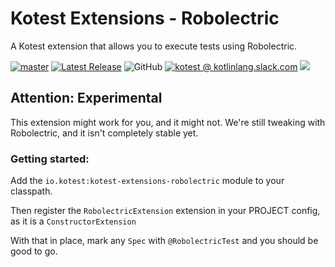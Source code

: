 # Kotest Extensions - Robolectric

A Kotest extension that allows you to execute tests using Robolectric.

[![master](https://github.com/kotest/kotest-extensions-robolectric/actions/workflows/master.yml/badge.svg)](https://github.com/kotest/kotest-extensions-robolectric/actions/workflows/master.yml)
[![Latest Release](https://img.shields.io/maven-central/v/io.kotest.extensions/kotest-extensions-robolectric)](https://search.maven.org/search?q=g:io.kotest.extensions%20a:kotest-extensions-robolectric)
![GitHub](https://img.shields.io/github/license/kotest/kotest-extensions-robolectric)
[![kotest @ kotlinlang.slack.com](https://img.shields.io/static/v1?label=kotlinlang&message=kotest&color=blue&logo=slack)](https://kotlinlang.slack.com/archives/CT0G9SD7Z)
[<img src="https://img.shields.io/nexus/s/https/oss.sonatype.org/io.kotest.extensions/kotest-extensions-robolectric.svg?label=latest%20snapshot"/>](https://oss.sonatype.org/content/repositories/snapshots/io/kotest/extensions/kotest-extensions-robolectric/)


## Attention: Experimental
This extension might work for you, and it might not. We're still tweaking with Robolectric, and it isn't completely stable yet.

### Getting started:

Add the `io.kotest:kotest-extensions-robolectric` module to your classpath.

Then register the `RobolectricExtension` extension in your PROJECT config, as it is a `ConstructorExtension`

With that in place, mark any `Spec` with `@RobolectricTest` and you should be good to go.
